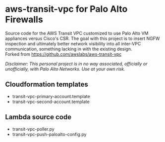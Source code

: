 # aws-transit-vpc for Palo Alto Firewalls
Source code for the AWS Transit VPC customized to use Palo Alto VM appliances versus Cisco's CSR. The goal with this project is to insert NGFW inspection and ultimately better network visibility into all inter-VPC communication, something lacking in with the existing design.  
Forked from https://github.com/awslabs/aws-transit-vpc  

*Disclaimer: This personal project is in no way associated, officially or unofficially, with Palo Alto Networks. Use at your own risk.*

## Cloudformation templates

- transit-vpc-primary-account.template
- transit-vpc-second-account.template

## Lambda source code

- transit-vpc-poller.py
- transit-vpc-push-paloalto-config.py
